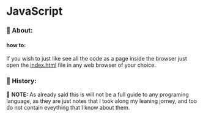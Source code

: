 # JavaScript

### :page_facing_up: About:

#### how to:

If you wish to just like see all the code as a page
inside the browser just open the <a href="index.html">index.html</a> file
in any web browser of your choice.


### :scroll: History:





:pushpin: __NOTE:__ As already said this is will not be a full guide to
any programing language, as they are just notes that I took
along my leaning jorney, and too do not contain eveything
that I know about them.